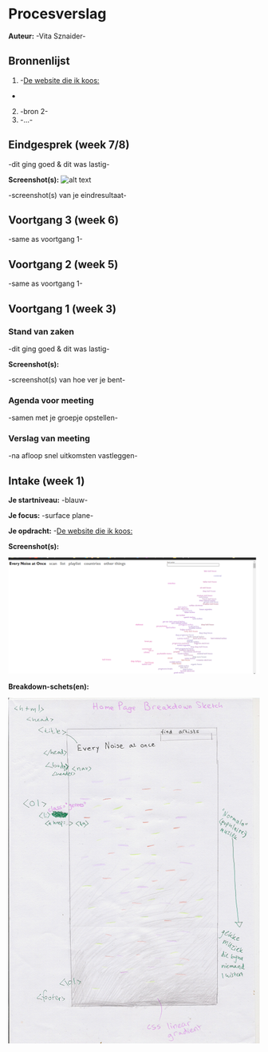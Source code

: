 # Procesverslag
**Auteur:** -Vita Sznaider-




## Bronnenlijst
1. -[De website die ik koos:](http://everynoise.com/engenremap.html)
-
2. -bron 2-
3. -...-



## Eindgesprek (week 7/8)

-dit ging goed & dit was lastig-

**Screenshot(s):**
![alt text](/images/sreen.png "Screenshot 1")

-screenshot(s) van je eindresultaat-



## Voortgang 3 (week 6)

-same as voortgang 1-



## Voortgang 2 (week 5)

-same as voortgang 1-



## Voortgang 1 (week 3)

### Stand van zaken

-dit ging goed & dit was lastig-

**Screenshot(s):**

-screenshot(s) van hoe ver je bent-

### Agenda voor meeting

-samen met je groepje opstellen-

### Verslag van meeting

-na afloop snel uitkomsten vastleggen-



## Intake (week 1)

**Je startniveau:** -blauw-

**Je focus:** -surface plane-

**Je opdracht:** -[De website die ik koos:](https://www.everynoise.com)

**Screenshot(s):**

![alt text](/images/screen.png "Screenshot 1")

**Breakdown-schets(en):**

![alt text](/images/breakdown.png "Homepage Breakdown")


